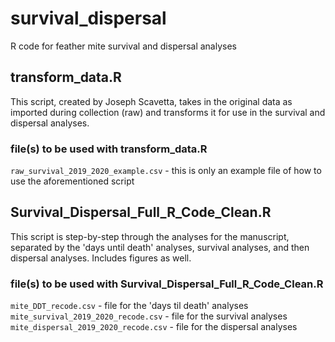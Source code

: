 # survival_dispersal
R code for feather mite survival and dispersal analyses

## transform_data.R
This script, created by Joseph Scavetta, takes in the original data as imported during collection (raw) and transforms it for use in the survival and dispersal analyses.

### file(s) to be used with transform_data.R
```raw_survival_2019_2020_example.csv``` - this is only an example file of how to use the aforementioned script

## Survival_Dispersal_Full_R_Code_Clean.R
This script is step-by-step through the analyses for the manuscript, separated by the 'days until death' analyses, survival analyses, and then dispersal analyses. Includes figures as well.

### file(s) to be used with Survival_Dispersal_Full_R_Code_Clean.R
```mite_DDT_recode.csv``` - file for the 'days til death' analyses
```mite_survival_2019_2020_recode.csv``` - file for the survival analyses
```mite_dispersal_2019_2020_recode.csv``` - file for the dispersal analyses

